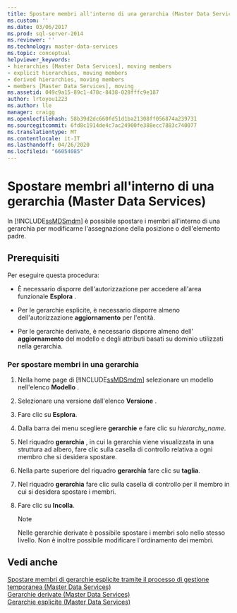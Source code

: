 ```yaml
---
title: Spostare membri all'interno di una gerarchia (Master Data Services) | Microsoft Docs
ms.custom: ''
ms.date: 03/06/2017
ms.prod: sql-server-2014
ms.reviewer: ''
ms.technology: master-data-services
ms.topic: conceptual
helpviewer_keywords:
- hierarchies [Master Data Services], moving members
- explicit hierarchies, moving members
- derived hierarchies, moving members
- members [Master Data Services], moving
ms.assetid: 049c9a15-89c1-478c-8438-028fffc9e187
author: lrtoyou1223
ms.author: lle
manager: craigg
ms.openlocfilehash: 58b39d2dc660fd51d1ba21308ff056874a239731
ms.sourcegitcommit: 6fd8c1914de4c7ac24900fe388ecc7883c740077
ms.translationtype: MT
ms.contentlocale: it-IT
ms.lasthandoff: 04/26/2020
ms.locfileid: "66054085"
---
```

# <a name="move-members-within-a-hierarchy-master-data-services"></a>Spostare membri all'interno di una gerarchia (Master Data Services)
  In [!INCLUDE[ssMDSmdm](../includes/ssmdsmdm-md.md)] è possibile spostare i membri all'interno di una gerarchia per modificarne l'assegnazione della posizione o dell'elemento padre.  
  
## <a name="prerequisites"></a>Prerequisiti  
 Per eseguire questa procedura:  
  
-   È necessario disporre dell'autorizzazione per accedere all'area funzionale **Esplora** .  
  
-   Per le gerarchie esplicite, è necessario disporre almeno dell'autorizzazione **aggiornamento** per l'entità.  
  
-   Per le gerarchie derivate, è necessario disporre almeno dell' **aggiornamento** del modello e degli attributi basati su dominio utilizzati nella gerarchia.  
  
### <a name="to-move-members-within-a-hierarchy"></a>Per spostare membri in una gerarchia  
  
1.  Nella home page di [!INCLUDE[ssMDSmdm](../includes/ssmdsmdm-md.md)] selezionare un modello nell'elenco **Modello** .  
  
2.  Selezionare una versione dall'elenco **Versione** .  
  
3.  Fare clic su **Esplora**.  
  
4.  Dalla barra dei menu scegliere **gerarchie** e fare clic su *hierarchy_name*.  
  
5.  Nel riquadro **gerarchia** , in cui la gerarchia viene visualizzata in una struttura ad albero, fare clic sulla casella di controllo relativa a ogni membro che si desidera spostare.  
  
6.  Nella parte superiore del riquadro **gerarchia** fare clic su **taglia**.  
  
7.  Nel riquadro **gerarchia** fare clic sulla casella di controllo per il membro in cui si desidera spostare i membri.  
  
8.  Fare clic su **Incolla**.  
  
    > [!NOTE]  
    >  Nelle gerarchie derivate è possibile spostare i membri solo nello stesso livello. Non è inoltre possibile modificare l'ordinamento dei membri.  
  
## <a name="see-also"></a>Vedi anche  
 [Spostare membri di gerarchie esplicite tramite il processo di gestione temporanea &#40;Master Data Services&#41;](add-update-and-delete-data-master-data-services.md)   
 [Gerarchie derivate &#40;Master Data Services&#41;](../../2014/master-data-services/derived-hierarchies-master-data-services.md)   
 [Gerarchie esplicite &#40;Master Data Services&#41;](../../2014/master-data-services/explicit-hierarchies-master-data-services.md)  
  
  
